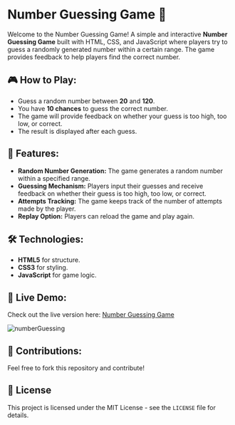 # Number Guessing Game 🎯

Welcome to the Number Guessing Game! A simple and interactive **Number Guessing Game** built with HTML, CSS, and JavaScript where players try to guess a randomly generated number within a certain range. The game provides feedback to help players find the correct number.

## 🎮 How to Play:
- Guess a random number between **20** and **120**.
- You have **10 chances** to guess the correct number.
- The game will provide feedback on whether your guess is too high, too low, or correct.
- The result is displayed after each guess.

## 🚀 Features:
- **Random Number Generation:** The game generates a random number within a specified range.
- **Guessing Mechanism:** Players input their guesses and receive feedback on whether their guess is too high, too low, or correct.
- **Attempts Tracking:** The game keeps track of the number of attempts made by the player.
- **Replay Option:** Players can reload the game and play again.

## 🛠 Technologies:
- **HTML5** for structure.
- **CSS3** for styling.
- **JavaScript** for game logic.

## 📲 Live Demo:
Check out the live version here: [Number Guessing Game](https://bebijayeeni.github.io/number-guessing-game/)

![numberGuessing](https://github.com/user-attachments/assets/e59a8de0-61a1-4cfc-9ef2-f25658b0c08e)

## 🤝 Contributions:
Feel free to fork this repository and contribute!

## 🪪 License

This project is licensed under the MIT License - see the `LICENSE` file for details.

